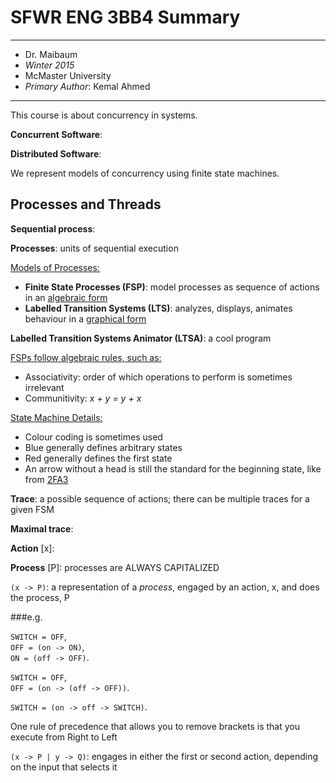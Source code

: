 SFWR ENG 3BB4 Summary
=====================
-----------------------------------

* Dr. Maibaum
* *Winter 2015*
* McMaster University
* *Primary Author*: Kemal Ahmed

-----------------------------------

This course is about concurrency in systems.

**Concurrent Software**: 

**Distributed Software**:

We represent models of concurrency using finite state machines.

Processes and Threads
---------------------

**Sequential process**:

**Processes**: units of sequential execution

<ins>Models of Processes:</ins>

* **Finite State Processes (FSP)**: model processes as sequence of actions in an <ins>algebraic form</ins>
* **Labelled Transition Systems (LTS)**: analyzes, displays, animates behaviour in a <ins>graphical form</ins>

**Labelled Transition Systems Animator (LTSA)**: a cool program

<ins>FSPs follow algebraic rules, such as:</ins>

* Associativity: order of which operations to perform is sometimes irrelevant
* Communitivity: *x + y = y + x*

<ins>State Machine Details:</ins>

* Colour coding is sometimes used
 * Blue generally defines arbitrary states
 * Red generally defines the first state
* An arrow without a head is still the standard for the beginning state, like from [2FA3](https://docs.google.com/document/d/12b0YsgYtB3cnhiu39eKqpl6b2guSE04wUk4Gg8G9nt4/edit)

**Trace**: a possible sequence of actions; there can be multiple traces for a given FSM

**Maximal trace**: 

**Action** [x]:

**Process** [P]: processes are ALWAYS CAPITALIZED

`(x -> P)`: a representation of a *process*, engaged by an action, x, and does the process, P

###e.g.

`SWITCH = OFF`,  
`OFF = (on -> ON)`,  
`ON = (off -> OFF)`.

`SWITCH = OFF`,  
`OFF = (on -> (off -> OFF))`.

`SWITCH = (on -> off -> SWITCH)`.

One rule of precedence that allows you to remove brackets is that you execute from Right to Left

`(x -> P | y -> Q)`: engages in either the first or second action, depending on the input that selects it